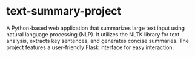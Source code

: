 # text-summary-project
A Python-based web application that summarizes large text input using natural language processing (NLP). It utilizes the NLTK library for text analysis, extracts key sentences, and generates concise summaries. The project features a user-friendly Flask interface for easy interaction.
